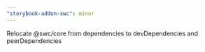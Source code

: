 ```yaml
---
"storybook-addon-swc": minor
---
```


Relocate @swc/core from dependencies to devDependencies and peerDependencies
